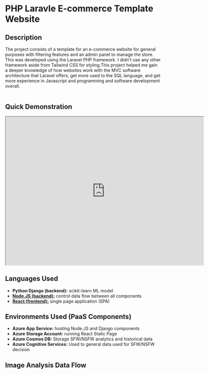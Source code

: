 <h1>PHP Laravle E-commerce Template Website</h1>

<h2>Description</h2>
The project consists of a template for an e-commerce website for general purposes with filtering features and an admin panel to manage the store. This was developed using the Laravel PHP framework. I didn't use any other framework aside from Tailwind CSS for styling.This project helped me gain a deeper knowledge of how websites work with the MVC software architecture that Laravel offers, get more used to the SQL language, and get more experience in Javascript and programming and software development overall.
<br />
<br />
<h2>Quick Demonstration</h2>
<iframe src="https://drive.google.com/file/d/1t1zexpmIuS25EQoM1dHFYuOkuM6r21aJ/preview" width="640" height="480"></iframe>

<h2>Languages Used</h2>

- <b>Python Django (backend):</b> scikit-learn ML model 
- <b>[Node.JS (backend):](https://github.com/joshmadakor1/4chan-Image-Analysis-Middleware-C964)</b> control data flow between all components
- <b>[React (frontend):](https://github.com/joshmadakor1/C964-WGU-BSCS-Capstone-React)</b> single page application (SPA)

<h2>Environments Used (PaaS Components)</h2>

- <b>Azure App Service:</b> hosting Node.JS and Django components
- <b>Azure Storage Account:</b> running React Static Page
- <b>Azure Cosmos DB:</b> Storage SFW/NSFW analytics and historical data
- <b>Azure Cognitive Services:</b> Used to general data used for SFW/NSFW decision

<h2>Image Analysis Data Flow</h2>

<p align="center">
<img src="https://i.i
